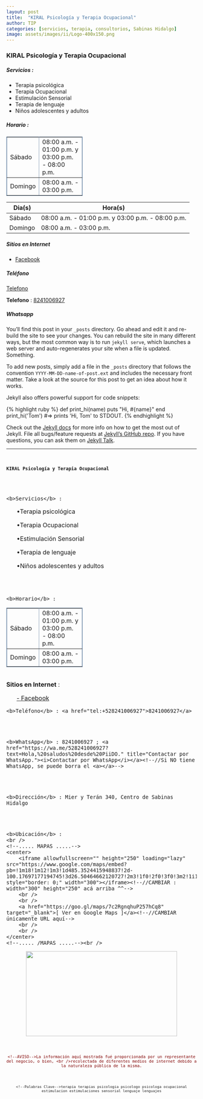 ```yaml
---
layout: post
title:  "KIRAL Psicología y Terapia Ocupacional"
author: TIP
categories: [servicios, terapia, consultorios, Sabinas Hidalgo]
image: assets/images/ii/Logo-400x150.png
---
```

### KIRAL Psicología y Terapia Ocupacional

##### Servicios :
- Terapia psicológica
- Terapia Ocupacional
- Estimulación Sensorial
- Terapia de lenguaje
- Niños adolescentes y adultos

##### Horario :
<table border="1" bordercolor="#8299b3" cellpadding="1" cellspacing="0" style="width: 40%;">
  <tbody><tr>
    <td>Sábado</td>
    <td>08:00 a.m. - 01:00 p.m. y 03:00 p.m. - 08:00 p.m.</td>
  </tr>
  <tr>
    <td>Domingo</td>
    <td>08:00 a.m. - 03:00 p.m.</td>
  </tr>
</tbody></table>

| Dia(s) | Hora(s) |
| ----- | ----- |
| Sábado | 08:00 a.m. - 01:00 p.m. y 03:00 p.m. - 08:00 p.m. |
| Domingo | 08:00 a.m. - 03:00 p.m. |

##### Sitios en Internet
- [Facebook][FB]

[FB]: https://www.facebook.com/KIRAL-100310671613544/
[Tel]: tel:+528241006927

##### Teléfono
[Telefono][Tel]

**Telefono** : <a href="tel:+528241006927">8241006927</a>

##### Whatsapp

You’ll find this post in your `_posts` directory. Go ahead and edit it and re-build the site to see your changes. You can rebuild the site in many different ways, but the most common way is to run `jekyll serve`, which launches a web server and auto-regenerates your site when a file is updated. Something.

To add new posts, simply add a file in the `_posts` directory that follows the convention `YYYY-MM-DD-name-of-post.ext` and includes the necessary front matter. Take a look at the source for this post to get an idea about how it works.

Jekyll also offers powerful support for code snippets:

{% highlight ruby %}
def print_hi(name)
  puts "Hi, #{name}"
end
print_hi('Tom')
#=> prints 'Hi, Tom' to STDOUT.
{% endhighlight %}

Check out the [Jekyll docs][jekyll-docs] for more info on how to get the most out of Jekyll. File all bugs/feature requests at [Jekyll’s GitHub repo][jekyll-gh]. If you have questions, you can ask them on [Jekyll Talk][jekyll-talk].

[jekyll-docs]: http://jekyllrb.com/docs/home
[jekyll-gh]:   https://github.com/jekyll/jekyll
[jekyll-talk]: https://talk.jekyllrb.com/

-----

<br /><!--//Primer Break después de la imagen (logo) de cabecera-->
<span style="font-family: Times New Roman, Georgia, serif;"><!--SPAN de texto de TODA la pagina-->

<span style="font-size: x-large;"><!--SPAN de TEXTO de Negocio-->
<b>

	KIRAL Psicología y Terapia Ocupacional

</b>
</span><!--SPAN de TEXTO de Negocio-->

<br />
<div><font size="3"><!--TAMAÑO de TEXTO para la mayor parte de la pagina-->
<br />

	<b>Servicios</b> : 
<ul>•Terapia psicológica</ul>
<ul>•Terapia Ocupacional</ul>
<ul>•Estimulación Sensorial</ul>
<ul>•Terapia de lenguaje</ul>
<ul>•Niños adolescentes y adultos</ul>

<br />

<br />

	<b>Horario</b> : 

<table border="1" bordercolor="#8299b3" cellpadding="1" cellspacing="0" style="width: 40%;">
  <tbody><tr>
    <td>Sábado</td>
    <td>08:00 a.m. - 01:00 p.m. y 03:00 p.m. - 08:00 p.m.</td>
  </tr>
  <tr>
    <td>Domingo</td>
    <td>08:00 a.m. - 03:00 p.m.</td>
  </tr>
</tbody></table>

<br />
<!--//Si NO tiene sitios en Internet (FB por ejemplo), se puede borrar de aqui-->
	<b>Sitios en Internet</b> : 
<ul><a href="https://www.facebook.com/KIRAL-100310671613544/" target="_blank" title="Página en Facebook">- Facebook</a></ul><!--agregar líneas como ésta si hay mas sitios-->
<!--//hasta aqui-->

	<b>Teléfono</b> : <a href="tel:+528241006927">8241006927</a>

<br />
<br />

	<b>WhatsApp</b> : 8241006927 ; <a href="https://wa.me/528241006927?text=Hola,%20saludos%20desde%20PiiDO." title="Contactar por WhatsApp."><i>Contactar por WhatsApp</i></a><!--//Si NO tiene WhatsApp, se puede borra el <a></a>-->

<br />
<br />

	<b>Dirección</b> : Mier y Terán 340, Centro de Sabinas Hidalgo

<br />
<br />

	<b>Ubicación</b> : 
	<br />
	<!--..... MAPAS .....-->
	<center>
		<iframe allowfullscreen="" height="250" loading="lazy" src="https://www.google.com/maps/embed?pb=!1m18!1m12!1m3!1d485.3524415948837!2d-100.17697177194745!3d26.50464662120727!2m3!1f0!2f0!3f0!3m2!1i1024!2i768!4f13.1!3m3!1m2!1s0x86623eb9cb8e64d1%3A0x5c6bf957794d44c7!2sMier%20y%20Ter%C3%A1n%20340%2C%20Centro%20de%20Sabinas%20Hidalgo%2C%2065200%20Sabinas%20Hidalgo%2C%20N.L.!5e0!3m2!1sen!2smx!4v1645579503078!5m2!1sen!2smx" style="border: 0;" width="300"></iframe><!--//CAMBIAR : width="300" height="250" acá arriba ^^-->
		<br />
		<br />
		<a href="https://goo.gl/maps/7c2RgnqhuP257hCq8" target="_blank">[ Ver en Google Maps ]</a><!--//CAMBIAR únicamente URL aquí-->
		<br />
		<br />
	</center>
	<!--..... /MAPAS .....--><br />
</font><div class="separator" style="clear: both; text-align: center;"><a href="https://blogger.googleusercontent.com/img/a/AVvXsEhbmDY1r67_RbAraE7KT2R5XFLznrwUKdUSZ-Zqml2sM55EyjXnrG88Ph-St7tF9NTaqntHaa5NNY7nQJoWvyrUMKeK5yVCmCPG5abeEDwrAXQ2VR7KNqc97PriB5zZuJLoOFXPbwa7pZ1VmPzRhl_IRbsJggEo-jlAwpw_lzykA4LZqYsg77XNvXu6=s1920" style="margin-left: 1em; margin-right: 1em;"><img border="0" data-original-height="1080" data-original-width="1920" height="225" src="https://blogger.googleusercontent.com/img/a/AVvXsEhbmDY1r67_RbAraE7KT2R5XFLznrwUKdUSZ-Zqml2sM55EyjXnrG88Ph-St7tF9NTaqntHaa5NNY7nQJoWvyrUMKeK5yVCmCPG5abeEDwrAXQ2VR7KNqc97PriB5zZuJLoOFXPbwa7pZ1VmPzRhl_IRbsJggEo-jlAwpw_lzykA4LZqYsg77XNvXu6=w400-h225" width="400" /></a></div><br /></div><!--/TAMAÑO de TEXTO para la mayor parte de la pagina-->
<br />

<center><span style="color: maroon; font-size: small;">

	<!--AVISO-->La información aquí mostrada fué proporcionada por un representante del negocio, o bien, <br />recolectada de diferentes medios de internet debido a la naturaleza pública de la misma.

</span></center><br />

<center><span style="font-size: xx-small;">

	<!--Palabras Clave-->terapia terapias psicologia psicologo psicologa ocupacional estimulacion estimulaciones sensorial lenguaje lenguajes

</span></center>
</span><!--/SPAN de texto de TODA la pagina-->